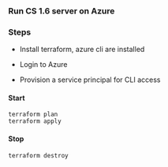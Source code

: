 ### Run CS 1.6 server on Azure

### Steps

- Install terraform, azure cli are installed

- Login to Azure

- Provision a service principal for CLI access

#### Start

```
terraform plan
terraform apply
```

#### Stop

```
terraform destroy
```
